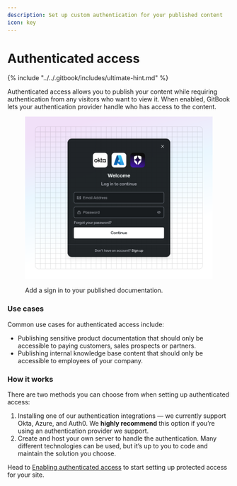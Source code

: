 ```yaml
---
description: Set up custom authentication for your published content
icon: key
---
```


# Authenticated access

{% include "../../.gitbook/includes/ultimate-hint.md" %}

Authenticated access allows you to publish your content while requiring authentication from any visitors who want to view it. When enabled, GitBook lets your authentication provider handle who has access to the content.

<figure><img src="../../.gitbook/assets/10_01_25_visitor_authentication.svg" alt=""><figcaption><p>Add a sign in to your published documentation.</p></figcaption></figure>

### Use cases

Common use cases for authenticated access include:

* Publishing sensitive product documentation that should only be accessible to paying customers, sales prospects or partners.
* Publishing internal knowledge base content that should only be accessible to employees of your company.

### How it works

There are two methods you can choose from when setting up authenticated access:

1. Installing one of our authentication integrations — we currently support Okta, Azure, and Auth0. We **highly recommend** this option if you’re using an authentication provider we support.
2. Create and host your own server to handle the authentication. Many different technologies can be used, but it’s up to you to code and maintain the solution you choose.&#x20;

Head to [Enabling authenticated access](enabling-authenticated-access.md) to start setting up protected access for your site.

